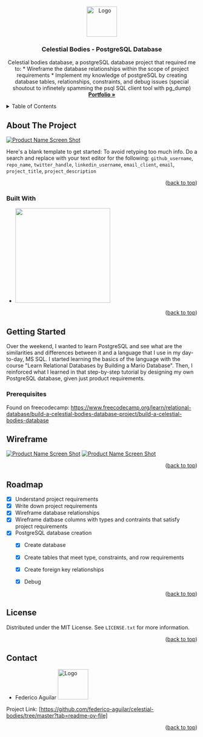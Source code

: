 <!-- Improved compatibility of back to top link: See: https://github.com/othneildrew/Best-README-Template/pull/73 -->
<a name="readme-top"></a>
<!--
*** Thanks for checking out the Best-README-Template. If you have a suggestion
*** that would make this better, please fork the repo and create a pull request
*** or simply open an issue with the tag "enhancement".
*** Don't forget to give the project a star!
*** Thanks again! Now go create something AMAZING! :D
-->


<!-- PROJECT SHIELDS -->
<!--
*** I'm using markdown "reference style" links for readability.
*** Reference links are enclosed in brackets [ ] instead of parentheses ( ).
*** See the bottom of this document for the declaration of the reference variables
*** for contributors-url, forks-url, etc. This is an optional, concise syntax you may use.
*** https://www.markdownguide.org/basic-syntax/#reference-style-links
-->

<!-- PROJECT LOGO -->
<br />
<div align="center">
  <a href="https://www.linkedin.com/in/federico--aguilar/">
    <img src="https://scontent-lax3-2.xx.fbcdn.net/v/t39.30808-6/326773513_3382475831992348_6736949377760121434_n.jpg?_nc_cat=107&ccb=1-7&_nc_sid=5f2048&_nc_ohc=qmXBzghBjysQ7kNvgHVsnjy&_nc_ht=scontent-lax3-2.xx&oh=00_AYARDgrJsgrDiNk_Bt4eRLfXCTF3XNK4otI_rerIQkuG4Q&oe=6659903E" alt="Logo" width="80" height="80">
  </a>

<h3 align="center">Celestial Bodies - PostgreSQL Database</h3>

  <p align="center">
    Celestial bodies database, a postgreSQL database project that required me to:
    * Wireframe the database relationships within the scope of project requirements
    * Implement my knowledge of postgreSQL by creating database tables, relationships, constraints, and debug issues (special shoutout to infinetely spamming the psql SQL client tool with pg_dump)
    <br />
    <a href="https://ricocode.com/"><strong>Portfolio »</strong></a>
    <br />
  </p>
</div>



<!-- TABLE OF CONTENTS -->
<details>
  <summary>Table of Contents</summary>
  <ol>
    <li>
      <a href="#about-the-project">About The Project</a>
      <ul>
        <li><a href="#built-with">Built With</a></li>
      </ul>
    </li>
    <li>
      <a href="#getting-started">Getting Started</a>
      <ul>
        <li><a href="#prerequisites">Prerequisites</a></li>
      </ul>
    </li>
    <li><a href="#wireframe">Notes + Wireframe</a></li>
    <li><a href="#roadmap">Roadmap</a></li>
    <li><a href="#license">License</a></li>
    <li><a href="#contact">Contact</a></li>
  </ol>
</details>



<!-- ABOUT THE PROJECT -->
## About The Project

[![Product Name Screen Shot][product-screenshot]](https://example.com)

Here's a blank template to get started: To avoid retyping too much info. Do a search and replace with your text editor for the following: `github_username`, `repo_name`, `twitter_handle`, `linkedin_username`, `email_client`, `email`, `project_title`, `project_description`

<p align="right">(<a href="#readme-top">back to top</a>)</p>


### Built With
* <img src="https://miro.medium.com/v2/resize:fit:1100/format:webp/1*mMq3Bem9r8ASAn1YwcTbEw.png" width="250px">

<p align="right">(<a href="#readme-top">back to top</a>)</p>


<!-- GETTING STARTED -->
## Getting Started

Over the weekend, I wanted to learn PostgreSQL and see what are the similarities and differences between it and a language that I use in my day-to-day, MS SQL.
I started learning the basics of the language with the course "Learn Relational Databases by Building a Mario Database". Then, I reinforced what I learned in that step-by-step tutorial by designing my own PostgreSQL database, given just product requirements. 

### Prerequisites

Found on freecodecamp: https://www.freecodecamp.org/learn/relational-database/build-a-celestial-bodies-database-project/build-a-celestial-bodies-database


<!-- USAGE EXAMPLES -->
## Wireframe
[![Product Name Screen Shot][product-screenshot]](https://imgur.com/a/hR2L1wZ)
[![Product Name Screen Shot][product-screenshot]](https://imgur.com/LLw6bHp)

<p align="right">(<a href="#readme-top">back to top</a>)</p>


<!-- ROADMAP -->
## Roadmap

- [X] Understand project requirements
- [X] Write down project requirements
- [X] Wireframe database relationships
- [X] Wireframe datbase columns with types and contraints that satisfy project requirements
- [X] PostgreSQL database creation
    - [X] Create database
    - [X] Create tables that meet type, constraints, and row requirements
    - [X] Create foreign key relationships
    - [X] Debug


<p align="right">(<a href="#readme-top">back to top</a>)</p>


<!-- LICENSE -->
## License

Distributed under the MIT License. See `LICENSE.txt` for more information.

<p align="right">(<a href="#readme-top">back to top</a>)</p>


<!-- CONTACT -->
## Contact

 - Federico Aguilar <a href="https://www.linkedin.com/in/federico--aguilar/">
    <img src="https://scontent-lax3-2.xx.fbcdn.net/v/t39.30808-6/326773513_3382475831992348_6736949377760121434_n.jpg?_nc_cat=107&ccb=1-7&_nc_sid=5f2048&_nc_ohc=qmXBzghBjysQ7kNvgHVsnjy&_nc_ht=scontent-lax3-2.xx&oh=00_AYARDgrJsgrDiNk_Bt4eRLfXCTF3XNK4otI_rerIQkuG4Q&oe=6659903E" alt="Logo" width="80" height="80">
  </a>

Project Link: [https://github.com/federico-aguilar/celestial-bodies/tree/master?tab=readme-ov-file]

<p align="right">(<a href="#readme-top">back to top</a>)</p>

<!-- MARKDOWN LINKS & IMAGES -->
<!-- https://www.markdownguide.org/basic-syntax/#reference-style-links -->
[license-url]: https://github.com/github_username/repo_name/blob/master/LICENSE.txt
[linkedin-shield]: https://img.shields.io/badge/-LinkedIn-black.svg?style=for-the-badge&logo=linkedin&colorB=555
[linkedin-url]: https://www.linkedin.com/in/federico--aguilar/
[product-screenshot]: images/screenshot.png
[postgreSQL]: https://miro.medium.com/v2/resize:fit:1100/format:webp/1*mMq3Bem9r8ASAn1YwcTbEw.png
[postgres-url]: https://www.postgresql.org/